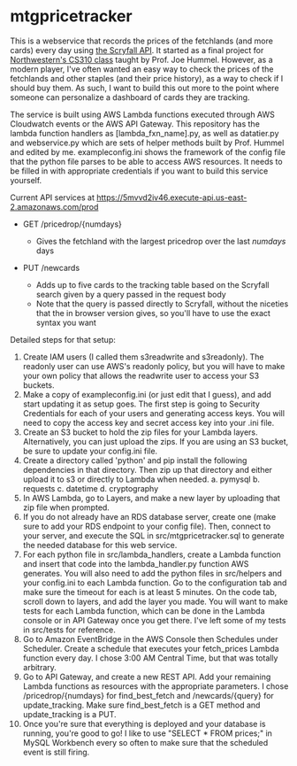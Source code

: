 # mtgpricetracker

This is a webservice that records the prices of the fetchlands (and more cards) every day using [the Scryfall API](https://scryfall.com/docs/api/). It started as a final project for [Northwestern's CS310 class](https://www.mccormick.northwestern.edu/computer-science/academics/courses/descriptions/310.html) taught by Prof. Joe Hummel. However, as a modern player, I've often wanted an easy way to check the prices of the fetchlands and other staples (and their price history), as a way to check if I should buy them. As such, I want to build this out more to the point where someone can personalize a dashboard of cards they are tracking.

The service is built using AWS Lambda functions executed through AWS Cloudwatch events or the AWS API Gateway. This repository has the lambda function handlers as [lambda_fxn_name].py, as well as datatier.py and webservice.py which are sets of helper methods built by Prof. Hummel and edited by me. exampleconfig.ini shows the framework of the config file that the python file parses to be able to access AWS resources. It needs to be filled in with appropriate credentials if you want to build this service yourself.

Current API services at https://5mvvd2iv46.execute-api.us-east-2.amazonaws.com/prod
 - GET /pricedrop/{numdays}
    - Gives the fetchland with the largest pricedrop over the last *numdays* days

 - PUT /newcards
    - Adds up to five cards to the tracking table based on the Scryfall search given by a query passed in the request body
    - Note that the query is passed directly to Scryfall, without the niceties that the in browser version gives, so you'll have to use the exact syntax you want

Detailed steps for that setup:
1. Create IAM users (I called them s3readwrite and s3readonly). The readonly user can use AWS's readonly policy, but you will have to make your own policy that allows the readwrite user to access your S3 buckets.
2. Make a copy of exampleconfig.ini (or just edit that I guess), and add start updating it as setup goes. The first step is going to Security Credentials for each of your users and generating access keys. You will need to copy the access key and secret access key into your .ini file.
3. Create an S3 bucket to hold the zip files for your Lambda layers. Alternatively, you can just upload the zips. If you are using an S3 bucket, be sure to update your config.ini file.
4. Create a directory called 'python' and pip install the following dependencies in that directory. Then zip up that directory and either upload it to s3 or directly to Lambda when needed.
    a. pymysql
    b. requests
    c. datetime
    d. cryptography
5. In AWS Lambda, go to Layers, and make a new layer by uploading that zip file when prompted.
6. If you do not already have an RDS database server, create one (make sure to add your RDS endpoint to your config file). Then, connect to your server, and execute the SQL in src/mtgpricetracker.sql to generate the needed database for this web service.
7. For each python file in src/lambda_handlers, create a Lambda function and insert that code into the lambda_handler.py function AWS generates. You will also need to add the python files in src/helpers and your config.ini to each Lambda function. Go to the configuration tab and make sure the timeout for each is at least 5 minutes. On the code tab, scroll down to layers, and add the layer you made. You will want to make tests for each Lambda function, which can be done in the Lambda console or in API Gateway once you get there. I've left some of my tests in src/tests for reference.
8. Go to Amazon EventBridge in the AWS Console then Schedules under Scheduler. Create a schedule that executes your fetch_prices Lambda function every day. I chose 3:00 AM Central Time, but that was totally arbitrary.
9. Go to API Gateway, and create a new REST API. Add your remaining Lambda functions as resources with the appropriate parameters. I chose /pricedrop/{numdays} for find_best_fetch and /newcards/{query} for update_tracking. Make sure find_best_fetch is a GET method and update_tracking is a PUT.
10. Once you're sure that everything is deployed and your database is running, you're good to go! I like to use "SELECT * FROM prices;" in MySQL Workbench every so often to make sure that the scheduled event is still firing.
